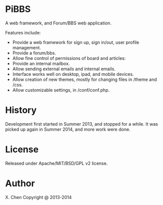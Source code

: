 PiBBS
=====

A web framework, and Forum/BBS web application.

Features include:

 - Provide a web framework for sign up, sign in/out, user profile management.
 - Provide a forum/bbs.
 - Allow fine control of permissions of board and articles:
 - Provide an internal mailbox. 
 - Allow sending external emails and internal emails.
 - Interface works well on desktop, ipad, and mobile devices.
 - Allow creation of new themes, mostly for changing files in /theme and /css.
 - Allow customizable settings, in /conf/conf.php. 
 
History
======

Development first started in Summer 2013, and stopped for a while. 
It was picked up again in Summer 2014, and more work were done.

License
=======
Released under Apache/MIT/BSD/GPL v2 license.

Author
======
X. Chen Copyright @ 2013-2014
